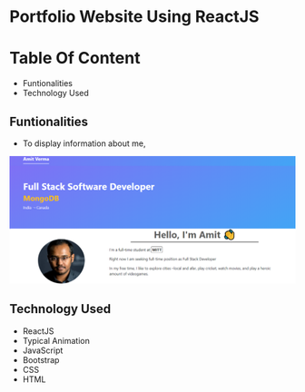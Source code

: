 # Portfolio Website Using ReactJS

# Table Of Content

- Funtionalities
- Technology Used

## Funtionalities

- To display information about me,

![srceen shot](https://raw.githubusercontent.com/amitverma07/Portfolio-ReactJS/master/readmd.png)

## Technology Used

- ReactJS
- Typical Animation
- JavaScript
- Bootstrap
- CSS
- HTML